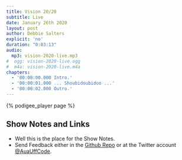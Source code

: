 ```yaml
---
title: Vision 20/20
subtitle: Live
date: January 26th 2020
layout: post
author: Debbie Salters
explicit: 'no'
duration: "0:03:13"
audio:
  mp3: vision-2020-live.mp3
#  ogg: vision-2020-live.ogg
#  m4a: vision-2020-live.m4a
chapters:
  - '00:00:00.000 Intro.'
  - '00:00:01.000 ... Shoubidoubidoo ...'
  - '00:00:02.000 Outro.'
---
```


{% podigee_player page %}

## Show Notes and Links

  * Well this is the place for the Show Notes.
  * Send Feedback either in the [Github Repo](https://github.com/haslinger/jekyll-octopod) or at the Twitter account [@AuaUffCode](http://twitter.com/@AuaUffCode).
